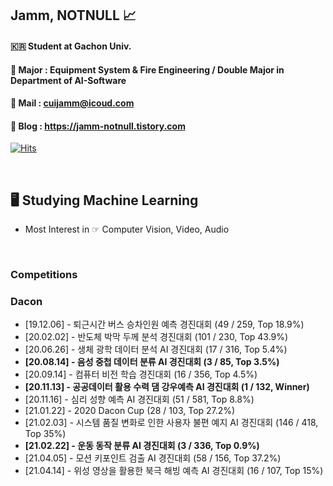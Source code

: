 ## Jamm, NOTNULL 📈

#### 🇰🇷 Student at Gachon Univ. 
#### 🏫 Major : Equipment System & Fire Engineering / Double Major in Department of AI-Software
#### 📨 Mail : cuijamm@icoud.com
#### 📝 Blog : https://jamm-notnull.tistory.com


[![Hits](https://hits.seeyoufarm.com/api/count/incr/badge.svg?url=https%3A%2F%2Fgithub.com%2Fcuijamm&count_bg=%2379C83D&title_bg=%23000000&icon=apple.svg&icon_color=%23FFFFFF&title=HITS&edge_flat=false)](https://hits.seeyoufarm.com)



<br>

## 🖥 Studying Machine Learning
- Most Interest in ☞ Computer Vision, Video, Audio






<br>

### Competitions
### Dacon
- [19.12.06] - 퇴근시간 버스 승차인원 예측 경진대회 (49 / 259, Top 18.9%)
- [20.02.02] - 반도체 박막 두께 분석 경진대회 (101 / 230, Top 43.9%)
- [20.06.26] - 생체 광학 데이터 분석 AI 경진대회 (17 / 316, Top 5.4%)
- __[20.08.14] - 음성 중첩 데이터 분류 AI 경진대회 (3 / 85, Top 3.5%)__
- [20.09.14] - 컴퓨터 비전 학습 경진대회 (16 / 356, Top 4.5%)
- __[20.11.13] - 공공데이터 활용 수력 댐 강우예측 AI 경진대회 (1 / 132, Winner)__
- [20.11.16] - 심리 성향 예측 AI 경진대회 (51 / 581, Top 8.8%)
- [21.01.22] - 2020 Dacon Cup (28 / 103, Top 27.2%)
- [21.02.03] - 시스템 품질 변화로 인한 사용자 불편 예지 AI 경진대회 (146 / 418, Top 35%)
- __[21.02.22] - 운동 동작 분류 AI 경진대회 (3 / 336, Top 0.9%)__
- [21.04.05] - 모션 키포인트 검출 AI 경진대회 (58 / 156, Top 37.2%)
- [21.04.14] - 위성 영상을 활용한 북극 해빙 예측 AI 경진대회 (16 / 107, Top 15%)






<!--
**cuijamm/cuijamm** is a ✨ _special_ ✨ repository because its `README.md` (this file) appears on your GitHub profile.

Here are some ideas to get you started:

- 🔭 I’m currently working on ...
- 🌱 I’m currently learning ...
- 👯 I’m looking to collaborate on ...
- 🤔 I’m looking for help with ...
- 💬 Ask me about ...
- 📫 How to reach me: ...
- 😄 Pronouns: ...
- ⚡ Fun fact: ...
-->
